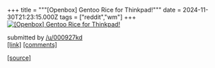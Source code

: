 +++
title = """[Openbox] Gentoo Rice for Thinkpad!"""
date = 2024-11-30T21:23:15.000Z
tags = ["reddit","wm"]
+++
[![[Openbox] Gentoo Rice for Thinkpad!](https://preview.redd.it/agth8zvzv34e1.png?width=640&crop=smart&auto=webp&s=8092472680534679a6960b7d9de4022722b66bb7 "[Openbox] Gentoo Rice for Thinkpad!")](https://www.reddit.com/r/unixporn/comments/1h3mqrz/openbox_gentoo_rice_for_thinkpad/)

submitted by [/u/000927kd](https://www.reddit.com/user/000927kd)  
[\[link\]](https://i.redd.it/agth8zvzv34e1.png) [\[comments\]](https://www.reddit.com/r/unixporn/comments/1h3mqrz/openbox_gentoo_rice_for_thinkpad/)

[[source]](https://www.reddit.com/r/unixporn/comments/1h3mqrz/openbox_gentoo_rice_for_thinkpad/)
